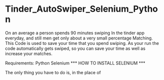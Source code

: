 # Tinder_AutoSwiper_Selenium_Python
On an average a person spends 90 minutes swiping In the tinder app everyday, and still men get only about a very small percentage Matching. This Code is used to save your time that you spend swiping. As your run the code automatically gets swiped, so you can save your time as well as increase your matches.

Requirements:
Python 
Selenium
*** HOW TO INSTALL SELENIUM ***



The only thing you have to do is, in the place of 
